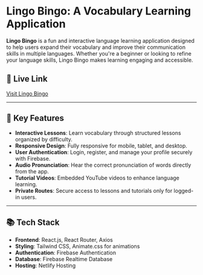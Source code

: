 # Lingo Bingo: A Vocabulary Learning Application

**Lingo Bingo** is a fun and interactive language learning application designed to help users expand their vocabulary and improve their communication skills in multiple languages. Whether you're a beginner or looking to refine your language skills, Lingo Bingo makes learning engaging and accessible.

## 🚀 Live Link
[Visit Lingo Bingo](https://langclub.netlify.app)  


---

## 📝 Key Features
- **Interactive Lessons**: Learn vocabulary through structured lessons organized by difficulty.
- **Responsive Design**: Fully responsive for mobile, tablet, and desktop.
- **User Authentication**: Login, register, and manage your profile securely with Firebase.
- **Audio Pronunciation**: Hear the correct pronunciation of words directly from the app.
- **Tutorial Videos**: Embedded YouTube videos to enhance language learning.
- **Private Routes**: Secure access to lessons and tutorials only for logged-in users.

---

## 📚 Tech Stack
- **Frontend**: React.js, React Router, Axios
- **Styling**: Tailwind CSS, Animate.css for animations
- **Authentication**: Firebase Authentication
- **Database**: Firebase Realtime Database
- **Hosting**: Netlify Hosting


